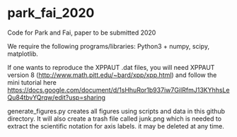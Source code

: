 # park_fai_2020
Code for Park and Fai, paper to be submitted 2020

We require the following programs/libraries:
Python3 + numpy, scipy, matplotlib.

If one wants to reproduce the XPPAUT .dat files, you will need 
XPPAUT version 8 (http://www.math.pitt.edu/~bard/xpp/xpp.html) and follow the mini tutorial here https://docs.google.com/document/d/1sHhuRor1b937iw7GiIRfmJ13KYhhsLeQu84tbvYQrqw/edit?usp=sharing

generate_figures.py creates all figures using scripts and data in this github directory. It will also create a trash file called junk.png which is needed to extract the scientific notation for axis labels. it may be deleted at any time.
